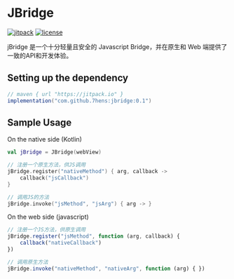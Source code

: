 # JBridge

[![jitpack](https://jitpack.io/v/7hens/jbridge.svg)](https://jitpack.io/#7hens/jbridge)
[![license](https://img.shields.io/github/license/7hens/jbridge.svg)](https://github.com/7hens/jbridge/blob/master/LICENSE)

jBridge 是一个十分轻量且安全的 Javascript Bridge，并在原生和 Web 端提供了一致的API和开发体验。

## Setting up the dependency

```groovy
// maven { url "https://jitpack.io" }
implementation("com.github.7hens:jbridge:0.1")
```

## Sample Usage

On the native side (Kotlin)

```kotlin
val jBridge = JBridge(webView)

// 注册一个原生方法，供JS调用
jBridge.register("nativeMethod") { arg, callback ->
    callback("jsCallback")
}

// 调用JS的方法
jBridge.invoke("jsMethod", "jsArg") { arg -> }
```

On the web side (javascript)

```javascript
// 注册一个JS方法，供原生调用
jBridge.register("jsMethod", function (arg, callback) {
    callback("nativeCallback")
})

// 调用原生方法
jBridge.invoke("nativeMethod", "nativeArg", function (arg) { })
```
